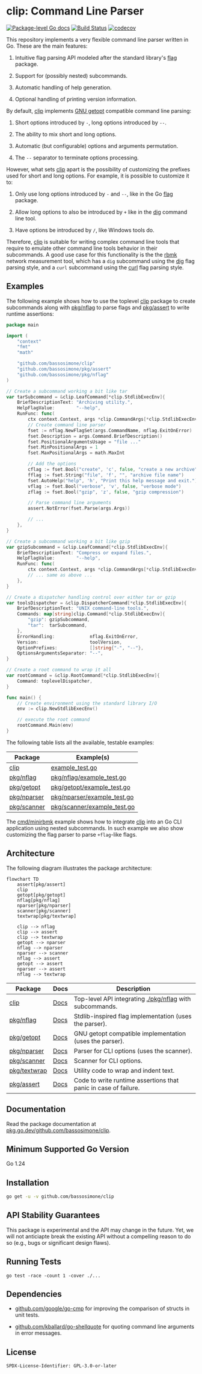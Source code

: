 # clip: Command Line Parser

[![Package-level Go docs](https://pkg.go.dev/badge/github.com/bassosimone/clip)](https://pkg.go.dev/github.com/bassosimone/clip) [![Build Status](https://github.com/bassosimone/clip/actions/workflows/go.yml/badge.svg)](https://github.com/bassosimone/clip/actions) [![codecov](https://codecov.io/gh/bassosimone/clip/branch/main/graph/badge.svg)](https://codecov.io/gh/bassosimone/clip)

This repository implements a very flexible command line parser
written in Go. These are the main features:

1. Intuitive flag parsing API modeled after the standard
library's [flag](https://pkg.go.dev/flag) package.

2. Support for (possibly nested) subcommands.

3. Automatic handling of help generation.

4. Optional handling of printing version information.

By default, [clip](https://github.com/bassosimone/clip) implements
[GNU getopt](https://linux.die.net/man/3/getopt) compatible
command line parsing:

1. Short options introduced by `-`, long options introduced by `--`.

2. The ability to mix short and long options.

3. Automatic (but configurable) options and arguments permutation.

4. The `--` separator to terminate options processing.

However, what sets [clip](https://github.com/bassosimone/clip) apart is
the possibility of customizing the prefixes used for short and long
options. For example, it is possible to customize it to:

1. Only use long options introduced by `-` and `--`, like in the
Go [flag](https://pkg.go.dev/flag) package.

2. Allow long options to also be introduced by `+` like in the
[dig](https://linux.die.net/man/1/dig) command line tool.

3. Have options be introduced by `/`, like Windows tools do.

Therefore, [clip](https://github.com/bassosimone/clip) is suitable
for writing complex command line tools that require to emulate other
command line tools behavior in their subcommands. A good use case
for this functionality is the the [rbmk](https://github.com/rbmk-project/rbmk)
network measurement tool, which has a `dig` subcommand using the
[dig](https://linux.die.net/man/1/dig) flag parsing style, and
a `curl` subcommand using the [curl](https://linux.die.net/man/1/curl)
flag parsing style.

## Examples

The following example shows how to use the toplevel [clip](.) package to
create subcommands along with [pkg/nflag](./pkg/nflag) to parse flags and
[pkg/assert](./pkg/assert) to write runtime assertions:

```Go
package main

import (
	"context"
	"fmt"
	"math"

	"github.com/bassosimone/clip"
	"github.com/bassosimone/pkg/assert"
	"github.com/bassosimone/pkg/nflag"
)

// Create a subcommand working a bit like tar
var tarSubcommand = &clip.LeafCommand[*clip.StdlibExecEnv]{
	BriefDescriptionText: "Archiving utility.",
	HelpFlagValue:        "--help",
	RunFunc: func(
		ctx context.Context, args *clip.CommandArgs[*clip.StdlibExecEnv]) error {
		// Create command line parser
		fset := nflag.NewFlagSet(args.CommandName, nflag.ExitOnError)
		fset.Description = args.Command.BriefDescription()
		fset.PositionalArgumentsUsage = "file ..."
		fset.MinPositionalArgs = 1
		fset.MaxPositionalArgs = math.MaxInt

		// Add the options
		cflag := fset.Bool("create", 'c', false, "create a new archive")
		fflag := fset.String("file", 'f', "", "archive file name")
		fset.AutoHelp("help", 'h', "Print this help message and exit.") // automatic -h, --help
		vflag := fset.Bool("verbose", 'v', false, "verbose mode")
		zflag := fset.Bool("gzip", 'z', false, "gzip compression")

		// Parse command line arguments
		assert.NotError(fset.Parse(args.Args))

		// ...
	},
}

// Create a subcommand working a bit like gzip
var gzipSubcommand = &clip.LeafCommand[*clip.StdlibExecEnv]{
	BriefDescriptionText: "Compress or expand files.",
	HelpFlagValue:        "--help",
	RunFunc: func(
		ctx context.Context, args *clip.CommandArgs[*clip.StdlibExecEnv]) error {
		// ... same as above ...
	},
}

// Create a dispatcher handling control over either tar or gzip
var toolsDispatcher = &clip.DispatcherCommand[*clip.StdlibExecEnv]{
	BriefDescriptionText: "UNIX command-line tools.",
	Commands: map[string]clip.Command[*clip.StdlibExecEnv]{
		"gzip": gzipSubcommand,
		"tar":  tarSubcommand,
	},
	ErrorHandling:             nflag.ExitOnError,
	Version:                   toolVersion,
	OptionPrefixes:            []string{"-", "--"},
	OptionsArgumentsSeparator: "--",
}

// Create a root command to wrap it all
var rootCommand = &clip.RootCommand[*clip.StdlibExecEnv]{
	Command: toplevelDispatcher,
}

func main() {
	// Create environment using the standard library I/O
	env := clip.NewStdlibExecEnv()

	// execute the root command
	rootCommand.Main(env)
}
```

The following table lists all the available, testable examples:

| Package      | Example(s)                                                                                  |
|--------------|--------------------------------------------------------------------------------------------|
| [clip](.)         | [example_test.go](example_test.go)                                                         |
| [pkg/nflag](./pkg/nflag)     | [pkg/nflag/example_test.go](pkg/nflag/example_test.go)                                       |
| [pkg/getopt](./pkg/getopt)   | [pkg/getopt/example_test.go](pkg/getopt/example_test.go)                                   |
| [pkg/nparser](./pkg/nparser)   | [pkg/nparser/example_test.go](pkg/nparser/example_test.go)                                   |
| [pkg/scanner](./pkg/scanner)  | [pkg/scanner/example_test.go](pkg/scanner/example_test.go)                                 |

The [cmd/minirbmk](./cmd/minirbmk) example shows how to integrate
[clip](https://github.com/bassosimone/clip) into an Go CLI application
using nested subcommands. In such example we also show customizing
the flag parser to parse `+flag`-like flags.

## Architecture

The following diagram illustrates the package architecture:

```mermaid
flowchart TD
    assert[pkg/assert]
    clip
    getopt[pkg/getopt]
    nflag[pkg/nflag]
    nparser[pkg/nparser]
    scanner[pkg/scanner]
    textwrap[pkg/textwrap]

    clip --> nflag
    clip --> assert
    clip --> textwrap
    getopt --> nparser
    nflag --> nparser
    nparser --> scanner
    nflag --> assert
    getopt --> assert
    nparser --> assert
    nflag --> textwrap
```

| Package                                                                 | Docs                                                                 | Description                                                      |
|-------------------------------------------------------------------------|----------------------------------------------------------------------|------------------------------------------------------------------|
| [clip](https://github.com/bassosimone/clip)                             | [Docs](https://pkg.go.dev/github.com/bassosimone/clip)              | Top-level API integrating [./pkg/nflag](./pkg/nflag) with subcommands. |
| [pkg/nflag](https://github.com/bassosimone/clip/tree/main/pkg/nflag)      | [Docs](https://pkg.go.dev/github.com/bassosimone/clip/pkg/nflag)     | Stdlib-inspired flag implementation (uses the parser).                  |
| [pkg/getopt](https://github.com/bassosimone/clip/tree/main/pkg/getopt)  | [Docs](https://pkg.go.dev/github.com/bassosimone/clip/pkg/getopt)   | GNU getopt compatible implementation (uses the parser).           |
| [pkg/nparser](https://github.com/bassosimone/clip/tree/main/pkg/nparser)  | [Docs](https://pkg.go.dev/github.com/bassosimone/clip/pkg/nparser)   | Parser for CLI options (uses the scanner).                       |
| [pkg/scanner](https://github.com/bassosimone/clip/tree/main/pkg/scanner)| [Docs](https://pkg.go.dev/github.com/bassosimone/clip/pkg/scanner)  | Scanner for CLI options.                                         |
| [pkg/textwrap](https://github.com/bassosimone/clip/tree/main/pkg/textwrap)| [Docs](https://pkg.go.dev/github.com/bassosimone/clip/pkg/textwrap) | Utility code to wrap and indent text.                            |
| [pkg/assert](https://github.com/bassosimone/clip/tree/main/pkg/assert)  | [Docs](https://pkg.go.dev/github.com/bassosimone/clip/pkg/assert)   | Code to write runtime assertions that panic in case of failure.   |

## Documentation

Read the package documentation at [pkg.go.dev/github.com/bassosimone/clip](https://pkg.go.dev/github.com/bassosimone/clip).

## Minimum Supported Go Version

Go 1.24

## Installation

```bash
go get -u -v github.com/bassosimone/clip
```

## API Stability Guarantees

This package is experimental and the API may change in the future. Yet,
we will not anticiapte break the existing API without a compelling reason
to do so (e.g., bugs or significant design flaws).

## Running Tests

```
go test -race -count 1 -cover ./...
```

## Dependencies

- [github.com/google/go-cmp](https://pkg.go.dev/github.com/google/go-cmp)
for improving the comparison of structs in unit tests.

- [github.com/kballard/go-shellquote](https://pkg.go.dev/github.com/kballard/go-shellquote)
for quoting command line arguments in error messages.

## License

```
SPDX-License-Identifier: GPL-3.0-or-later
```
